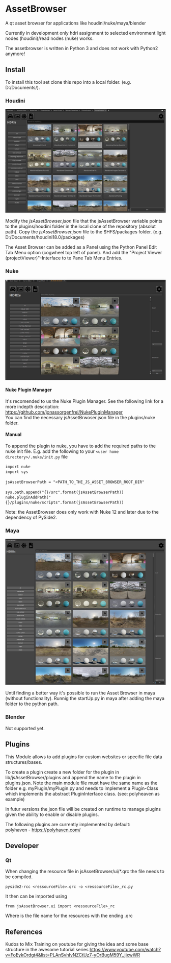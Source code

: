 # AssetBrowser
A qt asset browser for applications like houdini/nuke/maya/blender

Currently in development
only hdri assignment to selected environment light nodes (houdini)/read nodes (nuke) works.

The assetbrowser is written in Python 3 and does not work with Python2 anymore!

## Install
To install this tool set clone this repo into a local folder. (e.g. D:/Documents/).

### Houdini
![js Asset Browser Houdini](help/images/houdiniPrev.jpg)

Modify the *jsAssetBrowser.json* file that the jsAssetBrowser variable points to the plugins/houdini folder in the local clone of the repository (absolut path).
Copy the *jsAssetBrowser.json* file to the $HFS/packages folder. (e.g. D:/Documents/houdini18.0/packages)

The Asset Browser can be added as a Panel using the Python Panel Edit Tab Menu option (cogwheel top left of panel). And add the "Project Viewer (projectViewer)"-Interface to te Pane Tab Menu Entries.

### Nuke
![js Asset Browser Nuke](help/images/nukePrev.jpg)

#### Nuke Plugin Manager
It's recomended to us the Nuke Plugin Manager. 
See the following link for a more indepth description:<br>
https://github.com/jonassorgenfrei/NukePluginManager
<br>You can find the necessary jsAssetBrwoser.json file in the plugins/nuke folder.

#### Manual

To append the plugin to nuke, you have to add the required paths to the nuke init file.
E.g. add the following to your ```<user home directory>/.nuke/init.py``` file
```
import nuke
import sys

jsAssetBrowserPath = "<PATH_TO_THE_JS_ASSET_BROWSER_ROOT_DIR"

sys.path.append("{}/src".format(jsAssetBrowserPath))
nuke.pluginAddPath("{}/plugins/nuke/scripts".format(jsAssetBrowserPath))
```

Note: the AssetBrowser does only work with Nuke 12 and later due to the dependency of PySide2.

### Maya
![js Asset Browser Maya](help/images/mayaPrev.jpg)

Until finding a better way it's possible to run the Asset Browser in maya (without functionality). 
Runnig the startUp.py in maya after adding the maya folder to the python path.

### Blender
Not supported yet.

## Plugins
This Module allows to add plugins for custom websites or specific file data structures/bases.

To create a plugin create a new folder for the plugin in lib/jsAssetBrowser/plugins and append the name to the plugin in plugins.json.
Note the main module file must have the same name as the folder e.g. myPlugin/myPlugin.py and needs to implement a Plugin-Class which implements the abstract PluginInterface class. (see: polyheaven as example)

In futur versions the json file will be created on runtime to manage plugins given the ability to enable or disable plugins.

The following plugins are currently implemented by default:<br>
polyhaven - https://polyhaven.com/

## Developer

### Qt
When changing the resource file in jsAssetBrowser/ui/*.qrc the file needs to be compiled.

```
pyside2-rcc <ressourceFile>.qrc -o <ressourceFile>_rc.py
```

It then can be imported using
```
from jsAssetBrowser.ui import <ressourceFile>_rc
```

Where <ressourceFile> is the file name for the resources with the ending .qrc

## References
Kudos to Mix Training on youtube for giving the idea and some base structure in the awesome tutorial series
https://www.youtube.com/watch?v=FoEykOrdgt4&list=PLAnSvhIvNZCtUz7-yOrBugM59Y_jixwWR
